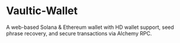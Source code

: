 # Vaultic-Wallet
A web-based Solana &amp; Ethereum wallet with HD wallet support, seed phrase recovery, and secure transactions via Alchemy RPC.
